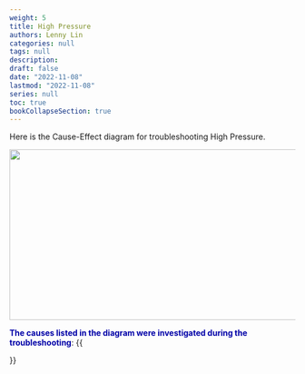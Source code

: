```yaml
---
weight: 5
title: High Pressure
authors: Lenny Lin
categories: null
tags: null
description: 
draft: false
date: "2022-11-08"
lastmod: "2022-11-08"
series: null
toc: true
bookCollapseSection: true
---
```




Here is the Cause-Effect diagram for troubleshooting High Pressure.  

<img width ="540" height= "300" src = "/docs/images/" class = "center"/>



**<font color = "#0000a7">The causes listed in the diagram were investigated during the troubleshooting</font>**:
{{<section>}}
